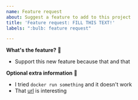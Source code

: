 ```yaml
---
name: Feature request
about: Suggest a feature to add to this project
title: 'Feature request: FILL THIS TEXT!'
labels: ":bulb: feature request"

---
```


**What's the feature?** 🧐

- Support this new feature because that and that

**Optional extra information** 🚀

- I tried `docker run something` and it doesn't work
- That [url](https://github.com/qdm12/gluetun) is interesting
